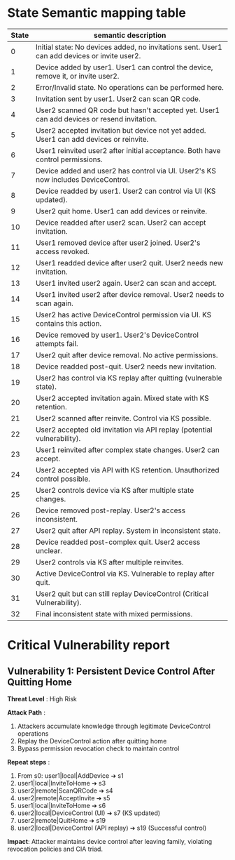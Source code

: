 # State Semantic mapping table
State | semantic description
-----|---------
0 | Initial state: No devices added, no invitations sent. User1 can add devices or invite user2.
1 | Device added by user1. User1 can control the device, remove it, or invite user2.
2 | Error/Invalid state. No operations can be performed here.
3 | Invitation sent by user1. User2 can scan QR code.
4 | User2 scanned QR code but hasn't accepted yet. User1 can add devices or resend invitation.
5 | User2 accepted invitation but device not yet added. User1 can add devices or reinvite.
6 | User1 reinvited user2 after initial acceptance. Both have control permissions.
7 | Device added and user2 has control via UI. User2's KS now includes DeviceControl.
8 | Device readded by user1. User2 can control via UI (KS updated).
9 | User2 quit home. User1 can add devices or reinvite.
10 | Device readded after user2 scan. User2 can accept invitation.
11 | User1 removed device after user2 joined. User2's access revoked.
12 | User1 readded device after user2 quit. User2 needs new invitation.
13 | User1 invited user2 again. User2 can scan and accept.
14 | User1 invited user2 after device removal. User2 needs to scan again.
15 | User2 has active DeviceControl permission via UI. KS contains this action.
16 | Device removed by user1. User2's DeviceControl attempts fail.
17 | User2 quit after device removal. No active permissions.
18 | Device readded post-quit. User2 needs new invitation.
19 | User2 has control via KS replay after quitting (vulnerable state).
20 | User2 accepted invitation again. Mixed state with KS retention.
21 | User2 scanned after reinvite. Control via KS possible.
22 | User2 accepted old invitation via API replay (potential vulnerability).
23 | User1 reinvited after complex state changes. User2 can accept.
24 | User2 accepted via API with KS retention. Unauthorized control possible.
25 | User2 controls device via KS after multiple state changes.
26 | Device removed post-replay. User2's access inconsistent.
27 | User2 quit after API replay. System in inconsistent state.
28 | Device readded post-complex quit. User2 access unclear.
29 | User2 controls via KS after multiple reinvites.
30 | Active DeviceControl via KS. Vulnerable to replay after quit.
31 | User2 quit but can still replay DeviceControl (Critical Vulnerability).
32 | Final inconsistent state with mixed permissions.

# Critical Vulnerability report
## Vulnerability 1: Persistent Device Control After Quitting Home
**Threat Level** : High Risk

**Attack Path** :
1. Attackers accumulate knowledge through legitimate DeviceControl operations
2. Replay the DeviceControl action after quitting home
3. Bypass permission revocation check to maintain control

**Repeat steps** :
1. From s0: user1|local|AddDevice ➔ s1
2. user1|local|InviteToHome ➔ s3
3. user2|remote|ScanQRCode ➔ s4
4. user2|remote|AcceptInvite ➔ s5
5. user1|local|InviteToHome ➔ s6
6. user2|local|DeviceControl (UI) ➔ s7 (KS updated)
7. user2|remote|QuitHome ➔ s19
8. user2|local|DeviceControl (API replay) ➔ s19 (Successful control)

**Impact**: Attacker maintains device control after leaving family, violating revocation policies and CIA triad.